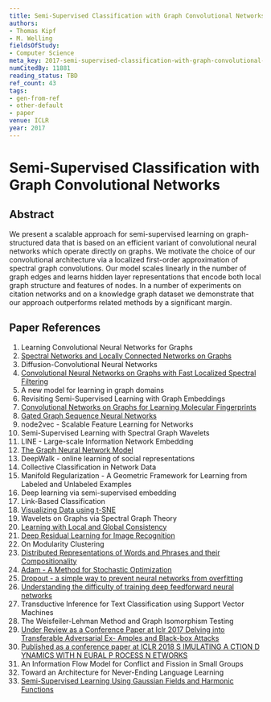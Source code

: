```yaml
---
title: Semi-Supervised Classification with Graph Convolutional Networks
authors:
- Thomas Kipf
- M. Welling
fieldsOfStudy:
- Computer Science
meta_key: 2017-semi-supervised-classification-with-graph-convolutional-networks
numCitedBy: 11881
reading_status: TBD
ref_count: 43
tags:
- gen-from-ref
- other-default
- paper
venue: ICLR
year: 2017
---
```


# Semi-Supervised Classification with Graph Convolutional Networks

## Abstract

We present a scalable approach for semi-supervised learning on graph-structured data that is based on an efficient variant of convolutional neural networks which operate directly on graphs. We motivate the choice of our convolutional architecture via a localized first-order approximation of spectral graph convolutions. Our model scales linearly in the number of graph edges and learns hidden layer representations that encode both local graph structure and features of nodes. In a number of experiments on citation networks and on a knowledge graph dataset we demonstrate that our approach outperforms related methods by a significant margin.

## Paper References

1. Learning Convolutional Neural Networks for Graphs
2. [Spectral Networks and Locally Connected Networks on Graphs](2014-spectral-networks-and-locally-connected-networks-on-graphs)
3. Diffusion-Convolutional Neural Networks
4. [Convolutional Neural Networks on Graphs with Fast Localized Spectral Filtering](2016-convolutional-neural-networks-on-graphs-with-fast-localized-spectral-filtering)
5. A new model for learning in graph domains
6. Revisiting Semi-Supervised Learning with Graph Embeddings
7. [Convolutional Networks on Graphs for Learning Molecular Fingerprints](2015-convolutional-networks-on-graphs-for-learning-molecular-fingerprints)
8. [Gated Graph Sequence Neural Networks](2016-gated-graph-sequence-neural-networks)
9. node2vec - Scalable Feature Learning for Networks
10. Semi-Supervised Learning with Spectral Graph Wavelets
11. LINE - Large-scale Information Network Embedding
12. [The Graph Neural Network Model](2009-the-graph-neural-network-model)
13. DeepWalk - online learning of social representations
14. Collective Classification in Network Data
15. Manifold Regularization - A Geometric Framework for Learning from Labeled and Unlabeled Examples
16. Deep learning via semi-supervised embedding
17. Link-Based Classification
18. [Visualizing Data using t-SNE](2008-visualizing-data-using-t-sne)
19. Wavelets on Graphs via Spectral Graph Theory
20. [Learning with Local and Global Consistency](2003-learning-with-local-and-global-consistency)
21. [Deep Residual Learning for Image Recognition](2016-deep-residual-learning-for-image-recognition)
22. On Modularity Clustering
23. [Distributed Representations of Words and Phrases and their Compositionality](2013-distributed-representations-of-words-and-phrases-and-their-compositionality)
24. [Adam - A Method for Stochastic Optimization](2015-adam-a-method-for-stochastic-optimization)
25. [Dropout - a simple way to prevent neural networks from overfitting](2014-dropout-a-simple-way-to-prevent-neural-networks-from-overfitting)
26. [Understanding the difficulty of training deep feedforward neural networks](2010-understanding-the-difficulty-of-training-deep-feedforward-neural-networks)
27. Transductive Inference for Text Classification using Support Vector Machines
28. The Weisfeiler-Lehman Method and Graph Isomorphism Testing
29. [Under Review as a Conference Paper at Iclr 2017 Delving into Transferable Adversarial Ex- Amples and Black-box Attacks](2016-under-review-as-a-conference-paper-at-iclr-2017-delving-into-transferable-adversarial-ex-amples-and-black-box-attacks)
30. [Published as a conference paper at ICLR 2018 S IMULATING A CTION D YNAMICS WITH N EURAL P ROCESS N ETWORKS](2018-published-as-a-conference-paper-at-iclr-2018-s-imulating-a-ction-d-ynamics-with-n-eural-p-rocess-n-etworks)
31. An Information Flow Model for Conflict and Fission in Small Groups
32. Toward an Architecture for Never-Ending Language Learning
33. [Semi-Supervised Learning Using Gaussian Fields and Harmonic Functions](2003-semi-supervised-learning-using-gaussian-fields-and-harmonic-functions)
